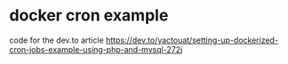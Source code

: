 # docker cron example

code for the dev.to article https://dev.to/yactouat/setting-up-dockerized-cron-jobs-example-using-php-and-mysql-272j